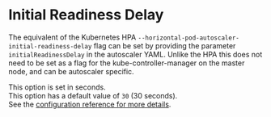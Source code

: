 # Initial Readiness Delay

The equivalent of the Kubernetes HPA `--horizontal-pod-autoscaler-initial-readiness-delay` flag can be set by providing the parameter `initialReadinessDelay` in the autoscaler YAML. Unlike the HPA this does not need to be set as a flag for the kube-controller-manager on the master node, and can be autoscaler specific.  

This option is set in seconds.  
This option has a default value of `30` (30 seconds).  
See the [configuration reference for more details](../../reference/configuration#initialreadinessdelay).